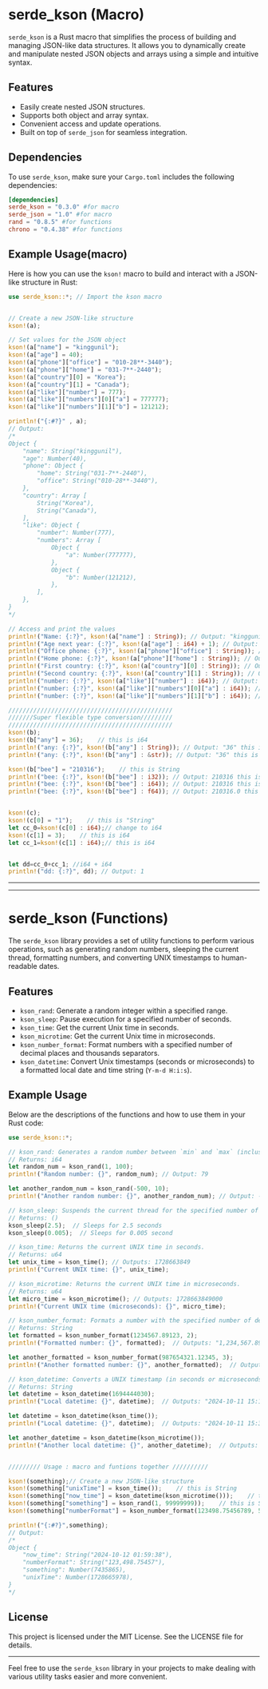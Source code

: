 # serde_kson (Macro)

`serde_kson` is a Rust macro that simplifies the process of building and managing JSON-like data structures. It allows you to dynamically create and manipulate nested JSON objects and arrays using a simple and intuitive syntax.

## Features

- Easily create nested JSON structures.
- Supports both object and array syntax.
- Convenient access and update operations.
- Built on top of `serde_json` for seamless integration.

## Dependencies

To use `serde_kson`, make sure your `Cargo.toml` includes the following dependencies:

```toml
[dependencies]
serde_kson = "0.3.0" #for macro
serde_json = "1.0" #for macro
rand = "0.8.5" #for functions
chrono = "0.4.38" #for functions
```

## Example Usage(macro)

Here is how you can use the `kson!` macro to build and interact with a JSON-like structure in Rust:

```rust
use serde_kson::*; // Import the kson macro


// Create a new JSON-like structure
kson!(a);

// Set values for the JSON object
kson!(a["name"] = "kinggunil");
kson!(a["age"] = 40);
kson!(a["phone"]["office"] = "010-28**-3440");
kson!(a["phone"]["home"] = "031-7**-2440");
kson!(a["country"][0] = "Korea");
kson!(a["country"][1] = "Canada");
kson!(a["like"]["number"] = 777);
kson!(a["like"]["numbers"][0]["a"] = 777777);
kson!(a["like"]["numbers"][1]["b"] = 121212);

println!("{:#?}" , a);
// Output:
/*
Object {
    "name": String("kinggunil"),
    "age": Number(40),
    "phone": Object {
        "home": String("031-7**-2440"),
        "office": String("010-28**-3440"),
    },
    "country": Array [
        String("Korea"),
        String("Canada"),
    ],
    "like": Object {
        "number": Number(777),
        "numbers": Array [
            Object {
                "a": Number(777777),
            },
            Object {
                "b": Number(121212),
            },
        ],
    },
}
*/

// Access and print the values
println!("Name: {:?}", kson!(a["name"] : String)); // Output: "kinggunil"
println!("Age next year: {:?}", kson!(a["age"] : i64) + 1); // Output: 41
println!("Office phone: {:?}", kson!(a["phone"]["office"] : String)); // Output: "010-28**-3440"
println!("Home phone: {:?}", kson!(a["phone"]["home"] : String)); // Output: "031-7**-2440"
println!("First country: {:?}", kson!(a["country"][0] : String)); // Output: "Korea"
println!("Second country: {:?}", kson!(a["country"][1] : String)); // Output: "Canada"
println!("number: {:?}", kson!(a["like"]["number"] : i64)); // Output: 777
println!("number: {:?}", kson!(a["like"]["numbers"][0]["a"] : i64)); // Output: 777
println!("number: {:?}", kson!(a["like"]["numbers"][1]["b"] : i64)); // Output: 121212

//////////////////////////////////////////////
///////Super flexible type conversion/////////
//////////////////////////////////////////////
kson!(b);
kson!(b["any"] = 36);    // this is i64
println!("any: {:?}", kson!(b["any"] : String)); // Output: "36" this is string !!
println!("any: {:?}", kson!(b["any"] : &str)); // Output: "36" this is &str !!

kson!(b["bee"] = "210316");    // this is String
println!("bee: {:?}", kson!(b["bee"] : i32)); // Output: 210316 this is i32 !!
println!("bee: {:?}", kson!(b["bee"] : i64)); // Output: 210316 this is i64 !!
println!("bee: {:?}", kson!(b["bee"] : f64)); // Output: 210316.0 this is f64 !!


kson!(c);
kson!(c[0] = "1");    // this is "String"
let cc_0=kson!(c[0] : i64);// change to i64
kson!(c[1] = 3);    // this is i64
let cc_1=kson!(c[1] : i64);// this is i64


let dd=cc_0+cc_1; //i64 + i64
println!("dd: {:?}", dd); // Output: 1

```

---
---

# serde_kson (Functions)

The `serde_kson` library provides a set of utility functions to perform various operations, such as generating random numbers, sleeping the current thread, formatting numbers, and converting UNIX timestamps to human-readable dates.

## Features

- `kson_rand`: Generate a random integer within a specified range.
- `kson_sleep`: Pause execution for a specified number of seconds.
- `kson_time`: Get the current Unix time in seconds.
- `kson_microtime`: Get the current Unix time in microseconds.
- `kson_number_format`: Format numbers with a specified number of decimal places and thousands separators.
- `kson_datetime`: Convert Unix timestamps (seconds or microseconds) to a formatted local date and time string (`Y-m-d H:i:s`).

## Example Usage

Below are the descriptions of the functions and how to use them in your Rust code:

```rust
use serde_kson::*;

// kson_rand: Generates a random number between `min` and `max` (inclusive).
// Returns: i64
let random_num = kson_rand(1, 100); 
println!("Random number: {}", random_num); // Output: 79

let another_random_num = kson_rand(-500, 10); 
println!("Another random number: {}", another_random_num); // Output: -324

// kson_sleep: Suspends the current thread for the specified number of seconds.
// Returns: ()
kson_sleep(2.5);  // Sleeps for 2.5 seconds
kson_sleep(0.005);  // Sleeps for 0.005 second

// kson_time: Returns the current UNIX time in seconds.
// Returns: u64
let unix_time = kson_time(); // Outputs: 1728663849
println!("Current UNIX time: {}", unix_time);

// kson_microtime: Returns the current UNIX time in microseconds.
// Returns: u64
let micro_time = kson_microtime(); // Outputs: 1728663849000
println!("Current UNIX time (microseconds): {}", micro_time);

// kson_number_format: Formats a number with the specified number of decimal places and inserts commas to separate thousands.
// Returns: String
let formatted = kson_number_format(1234567.89123, 2);
println!("Formatted number: {}", formatted);  // Outputs: "1,234,567.89"

let another_formatted = kson_number_format(987654321.12345, 3);
println!("Another formatted number: {}", another_formatted);  // Outputs: "987,654,321.123"

// kson_datetime: Converts a UNIX timestamp (in seconds or microseconds) to a formatted string in the local timezone.
// Returns: String
let datetime = kson_datetime(1694444030);
println!("Local datetime: {}", datetime);  // Outputs: "2024-10-11 15:13:50"

let datetime = kson_datetime(kson_time());
println!("Local datetime: {}", datetime);  // Outputs: "2024-10-11 15:30:00" <=current

let another_datetime = kson_datetime(kson_microtime());
println!("Another local datetime: {}", another_datetime);  // Outputs: "2024-10-11 15:30:00" <=current


///////// Usage : macro and funtions together //////////

kson!(something);// Create a new JSON-like structure
kson!(something["unixTime"] = kson_time());    // this is String
kson!(something["now_time"] = kson_datetime(kson_microtime()));    // this is String
kson!(something["something"] = kson_rand(1, 99999999));    // this is String
kson!(something["numberFormat"] = kson_number_format(123498.75456789, 5));    // this is i64

println!("{:#?}",something);
// Output:
/*
Object {
    "now_time": String("2024-10-12 01:59:38"),
    "numberFormat": String("123,498.75457"),
    "something": Number(7435865),
    "unixTime": Number(1728665978),
}
*/


```



## License

This project is licensed under the MIT License. See the LICENSE file for details.

---

Feel free to use the `serde_kson` library in your projects to make dealing with various utility tasks easier and more convenient.